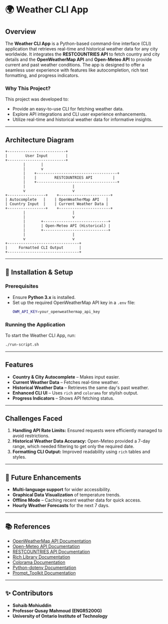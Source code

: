 # 🌍 Weather CLI App

## Overview
The **Weather CLI App** is a Python-based command-line interface (CLI) application that retrieves real-time and historical weather data for any city worldwide. It integrates the **RESTCOUNTRIES API** to fetch country and city details and the **OpenWeatherMap API** and **Open-Meteo API** to provide current and past weather conditions. The app is designed to offer a seamless user experience with features like autocompletion, rich text formatting, and progress indicators.

### Why This Project?
This project was developed to:
- Provide an easy-to-use CLI for fetching weather data.
- Explore API integrations and CLI user experience enhancements.
- Utilize real-time and historical weather data for informative insights.

---

## Architecture Diagram

```plaintext
+--------------------------+
|        User Input        |
+--------------------------+
        |       |         
        |       v       
        |    +------------------------------------+
        |    |        RESTCOUNTRIES API         |
        |    +------------------------------------+
        |                     |
        v                     v
+-----------------+    +-----------------------+
| Autocomplete   |    | OpenWeatherMap API   |
| Country Input  |    | Current Weather Data |
+-----------------+    +-----------------------+
        |                     |
        |                     v
        |       +-----------------------------+
        |       | Open-Meteo API (Historical) |
        |       +-----------------------------+
        |                     |
        v                     v
+--------------------------------+
|     Formatted CLI Output       |
+--------------------------------+
```

---

## 🚀 Installation & Setup

### **Prerequisites**
- Ensure **Python 3.x** is installed.
- Set up the required OpenWeatherMap API key in a `.env` file:
  ```sh
  OWM_API_KEY=your_openweathermap_api_key
  ```

### **Running the Application**
To start the Weather CLI App, run:
```sh
./run-script.sh
```

---

## Features
- **Country & City Autocomplete** – Makes input easier.
- **Current Weather Data** – Fetches real-time weather.
- **Historical Weather Data** – Retrieves the same day's past weather.
- **Enhanced CLI UI** – Uses `rich` and `colorama` for stylish output.
- **Progress Indicators** – Shows API fetching status.

---

## Challenges Faced
1. **Handling API Rate Limits:** Ensured requests were efficiently managed to avoid restrictions.
2. **Historical Weather Data Accuracy:** Open-Meteo provided a 7-day range, which needed filtering to get only the required date.
3. **Formatting CLI Output:** Improved readability using `rich` tables and styles.

---

## 🔮 Future Enhancements
- **Multi-language support** for wider accessibility.
- **Graphical Data Visualization** of temperature trends.
- **Offline Mode** – Caching recent weather data for quick access.
- **Hourly Weather Forecasts** for the next 7 days.

---

## 📚 References
- [OpenWeatherMap API Documentation](https://openweathermap.org/api)
- [Open-Meteo API Documentation](https://open-meteo.com/en/docs)
- [RESTCOUNTRIES API Documentation](https://restcountries.com/)
- [Rich Library Documentation](https://rich.readthedocs.io/en/stable/)
- [Colorama Documentation](https://pypi.org/project/colorama/)
- [Python-dotenv Documentation](https://pypi.org/project/python-dotenv/)
- [Prompt_Toolkit Documentation](https://python-prompt-toolkit.readthedocs.io/en/master/)

---

## ✨ Contributors
- **Sohaib Mohiuddin**
- **Professor Qusay Mahmoud (ENGR5200G)**
- **University of Ontario Institute of Technology**